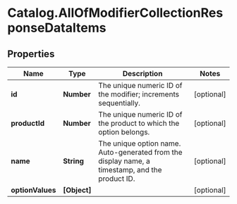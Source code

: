 # Catalog.AllOfModifierCollectionResponseDataItems

## Properties
Name | Type | Description | Notes
------------ | ------------- | ------------- | -------------
**id** | **Number** | The unique numeric ID of the modifier; increments sequentially.  | [optional] 
**productId** | **Number** | The unique numeric ID of the product to which the option belongs.  | [optional] 
**name** | **String** | The unique option name. Auto-generated from the display name, a timestamp, and the product ID.  | [optional] 
**optionValues** | **[Object]** |  | [optional] 
